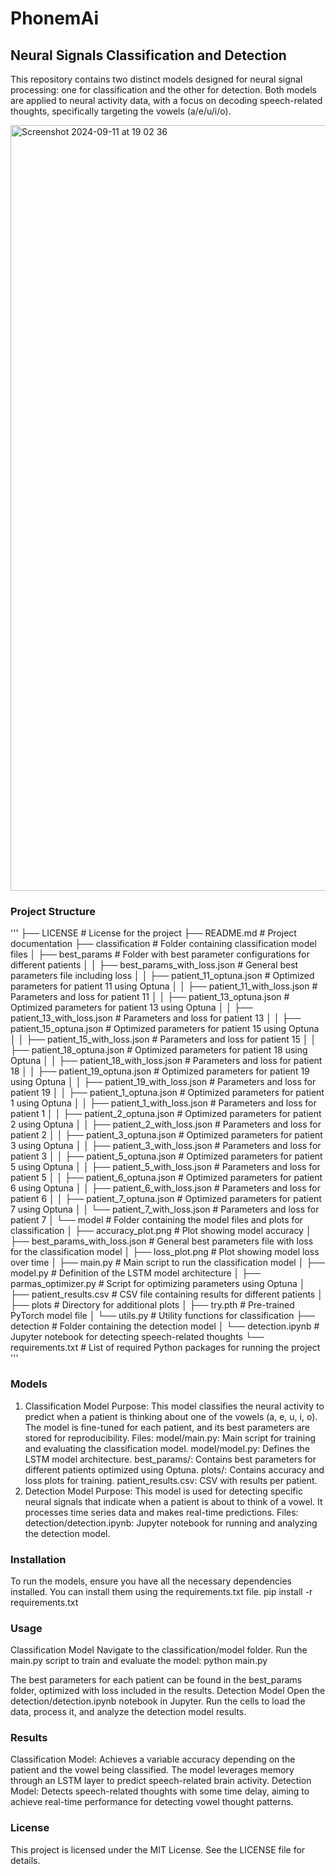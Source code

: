 # PhonemAi

## Neural Signals Classification and Detection
This repository contains two distinct models designed for neural signal processing: one for classification and the other for detection. Both models are applied to neural activity data, with a focus on decoding speech-related thoughts, specifically targeting the vowels (a/e/u/i/o).

<img width="1225" alt="Screenshot 2024-09-11 at 19 02 36" src="https://github.com/user-attachments/assets/56bd0fd6-8bc5-40a8-80a8-8e4f8e77301d">

### Project Structure
'''
   ├── LICENSE                           # License for the project
   ├── README.md                         # Project documentation
   ├── classification                    # Folder containing classification model files
   │   ├── best_params                   # Folder with best parameter configurations for different patients
   │   │   ├── best_params_with_loss.json        # General best parameters file including loss
   │   │   ├── patient_11_optuna.json            # Optimized parameters for patient 11 using Optuna
   │   │   ├── patient_11_with_loss.json         # Parameters and loss for patient 11
   │   │   ├── patient_13_optuna.json            # Optimized parameters for patient 13 using Optuna
   │   │   ├── patient_13_with_loss.json         # Parameters and loss for patient 13
   │   │   ├── patient_15_optuna.json            # Optimized parameters for patient 15 using Optuna
   │   │   ├── patient_15_with_loss.json         # Parameters and loss for patient 15
   │   │   ├── patient_18_optuna.json            # Optimized parameters for patient 18 using Optuna
   │   │   ├── patient_18_with_loss.json         # Parameters and loss for patient 18
   │   │   ├── patient_19_optuna.json            # Optimized parameters for patient 19 using Optuna
   │   │   ├── patient_19_with_loss.json         # Parameters and loss for patient 19
   │   │   ├── patient_1_optuna.json             # Optimized parameters for patient 1 using Optuna
   │   │   ├── patient_1_with_loss.json          # Parameters and loss for patient 1
   │   │   ├── patient_2_optuna.json             # Optimized parameters for patient 2 using Optuna
   │   │   ├── patient_2_with_loss.json          # Parameters and loss for patient 2
   │   │   ├── patient_3_optuna.json             # Optimized parameters for patient 3 using Optuna
   │   │   ├── patient_3_with_loss.json          # Parameters and loss for patient 3
   │   │   ├── patient_5_optuna.json             # Optimized parameters for patient 5 using Optuna
   │   │   ├── patient_5_with_loss.json          # Parameters and loss for patient 5
   │   │   ├── patient_6_optuna.json             # Optimized parameters for patient 6 using Optuna
   │   │   ├── patient_6_with_loss.json          # Parameters and loss for patient 6
   │   │   ├── patient_7_optuna.json             # Optimized parameters for patient 7 using Optuna
   │   │   └── patient_7_with_loss.json          # Parameters and loss for patient 7
   │   └── model                        # Folder containing the model files and plots for classification
   │       ├── accuracy_plot.png         # Plot showing model accuracy
   │       ├── best_params_with_loss.json        # General best parameters file with loss for the classification model
   │       ├── loss_plot.png             # Plot showing model loss over time
   │       ├── main.py                   # Main script to run the classification model
   │       ├── model.py                  # Definition of the LSTM model architecture
   │       ├── parmas_optimizer.py       # Script for optimizing parameters using Optuna
   │       ├── patient_results.csv       # CSV file containing results for different patients
   │       ├── plots                     # Directory for additional plots
   │       ├── try.pth                   # Pre-trained PyTorch model file
   │       └── utils.py                  # Utility functions for classification
   ├── detection                         # Folder containing the detection model
   │   └── detection.ipynb               # Jupyter notebook for detecting speech-related thoughts
   └── requirements.txt                  # List of required Python packages for running the project
   '''

### Models
1. Classification Model
Purpose: This model classifies the neural activity to predict when a patient is thinking about one of the vowels (a, e, u, i, o). The model is fine-tuned for each patient, and its best parameters are stored for reproducibility.
Files:
model/main.py: Main script for training and evaluating the classification model.
model/model.py: Defines the LSTM model architecture.
best_params/: Contains best parameters for different patients optimized using Optuna.
plots/: Contains accuracy and loss plots for training.
patient_results.csv: CSV with results per patient.
2. Detection Model
Purpose: This model is used for detecting specific neural signals that indicate when a patient is about to think of a vowel. It processes time series data and makes real-time predictions.
Files:
detection/detection.ipynb: Jupyter notebook for running and analyzing the detection model.
### Installation
To run the models, ensure you have all the necessary dependencies installed. You can install them using the requirements.txt file.
pip install -r requirements.txt
### Usage
Classification Model
Navigate to the classification/model folder.
Run the main.py script to train and evaluate the model:
   python main.py
   
The best parameters for each patient can be found in the best_params folder, optimized with loss included in the results.
Detection Model
Open the detection/detection.ipynb notebook in Jupyter.
Run the cells to load the data, process it, and analyze the detection model results.
### Results
Classification Model: Achieves a variable accuracy depending on the patient and the vowel being classified. The model leverages memory through an LSTM layer to predict speech-related brain activity.
Detection Model: Detects speech-related thoughts with some time delay, aiming to achieve real-time performance for detecting vowel thought patterns.
### License
This project is licensed under the MIT License. See the LICENSE file for details.
